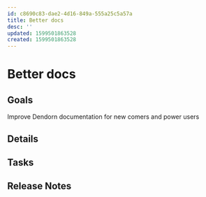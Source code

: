 ```yaml
---
id: c8690c83-dae2-4d16-849a-555a25c5a57a
title: Better docs
desc: ''
updated: 1599501863528
created: 1599501863528
---
```

# Better docs

## Goals

Improve Dendorn documentation for new comers and power users

## Details

## Tasks

## Release Notes
